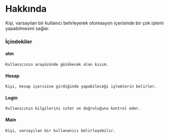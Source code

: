 # Hakkında
Kişi, varsayılan bir kullanıcı belirleyerek otomasyon içerisinde bir çok işlemi yapabilmesini sağlar.

### İçindekiler
 #### atm
    Kullanıcının arayüzünde gözükecek olan kısım.

 #### Hesap
    Kişi, hesap içerisine girdiğinde yapabileceği işlemlerin belirler.

 #### Login
    Kullanıcının bilgilerini ister ve doğruluğunu kontrol eder.

 #### Main
    Kişi, varsayılan bir kullananıcı belirleyebilir.
    